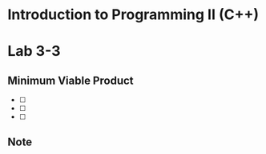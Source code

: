 # Introduction to Programming II (C++) 
# Lab  3-3

## Minimum Viable Product

- [ ]  
- [ ] 
- [ ] 

## Note
